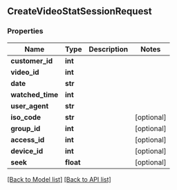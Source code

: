 ## CreateVideoStatSessionRequest

### Properties
Name | Type | Description | Notes
------------ | ------------- | ------------- | -------------
**customer_id** | **int** |  | 
**video_id** | **int** |  | 
**date** | **str** |  | 
**watched_time** | **int** |  | 
**user_agent** | **str** |  | 
**iso_code** | **str** |  | [optional] 
**group_id** | **int** |  | [optional] 
**access_id** | **int** |  | [optional] 
**device_id** | **int** |  | [optional] 
**seek** | **float** |  | [optional] 

[[Back to Model list]](#documentation-for-models) [[Back to API list]](#documentation-for-api-endpoints)


